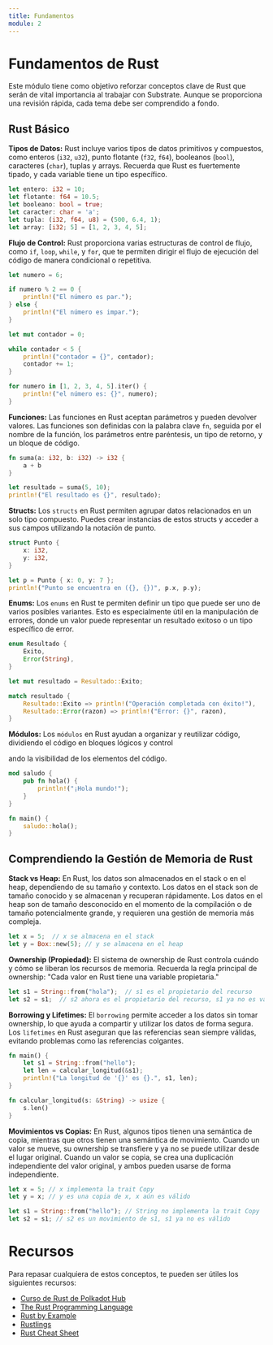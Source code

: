 ```yaml
---
title: Fundamentos
module: 2
---
```


# Fundamentos de Rust

Este módulo tiene como objetivo reforzar conceptos clave de Rust que serán de vital importancia al trabajar con Substrate. Aunque se proporciona una revisión rápida, cada tema debe ser comprendido a fondo.

## Rust Básico

**Tipos de Datos:** Rust incluye varios tipos de datos primitivos y compuestos, como enteros (`i32`, `u32`), punto flotante (`f32`, `f64`), booleanos (`bool`), caracteres (`char`), tuplas y arrays. Recuerda que Rust es fuertemente tipado, y cada variable tiene un tipo específico.

```rust
let entero: i32 = 10;
let flotante: f64 = 10.5;
let booleano: bool = true;
let caracter: char = 'a';
let tupla: (i32, f64, u8) = (500, 6.4, 1);
let array: [i32; 5] = [1, 2, 3, 4, 5];
```

**Flujo de Control:** Rust proporciona varias estructuras de control de flujo, como `if`, `loop`, `while`, y `for`, que te permiten dirigir el flujo de ejecución del código de manera condicional o repetitiva.

```rust
let numero = 6;

if numero % 2 == 0 {
    println!("El número es par.");
} else {
    println!("El número es impar.");
}

let mut contador = 0;

while contador < 5 {
    println!("contador = {}", contador);
    contador += 1;
}

for numero in [1, 2, 3, 4, 5].iter() {
    println!("el número es: {}", numero);
}
```

**Funciones:** Las funciones en Rust aceptan parámetros y pueden devolver valores. Las funciones son definidas con la palabra clave `fn`, seguida por el nombre de la función, los parámetros entre paréntesis, un tipo de retorno, y un bloque de código.

```rust
fn suma(a: i32, b: i32) -> i32 {
    a + b
}

let resultado = suma(5, 10);
println!("El resultado es {}", resultado);
```

**Structs:** Los `structs` en Rust permiten agrupar datos relacionados en un solo tipo compuesto. Puedes crear instancias de estos structs y acceder a sus campos utilizando la notación de punto.

```rust
struct Punto {
    x: i32,
    y: i32,
}

let p = Punto { x: 0, y: 7 };
println!("Punto se encuentra en ({}, {})", p.x, p.y);
```

**Enums:** Los `enums` en Rust te permiten definir un tipo que puede ser uno de varios posibles variantes. Esto es especialmente útil en la manipulación de errores, donde un valor puede representar un resultado exitoso o un tipo específico de error.

```rust
enum Resultado {
    Exito,
    Error(String),
}

let mut resultado = Resultado::Exito;

match resultado {
    Resultado::Exito => println!("Operación completada con éxito!"),
    Resultado::Error(razon) => println!("Error: {}", razon),
}
```

**Módulos:** Los `módulos` en Rust ayudan a organizar y reutilizar código, dividiendo el código en bloques lógicos y control

ando la visibilidad de los elementos del código.

```rust
mod saludo {
    pub fn hola() {
        println!("¡Hola mundo!");
    }
}

fn main() {
    saludo::hola();
}
```

## Comprendiendo la Gestión de Memoria de Rust

**Stack vs Heap:** En Rust, los datos son almacenados en el stack o en el heap, dependiendo de su tamaño y contexto. Los datos en el stack son de tamaño conocido y se almacenan y recuperan rápidamente. Los datos en el heap son de tamaño desconocido en el momento de la compilación o de tamaño potencialmente grande, y requieren una gestión de memoria más compleja.

```rust
let x = 5;  // x se almacena en el stack
let y = Box::new(5); // y se almacena en el heap
```

**Ownership (Propiedad):** El sistema de ownership de Rust controla cuándo y cómo se liberan los recursos de memoria. Recuerda la regla principal de ownership: "Cada valor en Rust tiene una variable propietaria."

```rust
let s1 = String::from("hola");  // s1 es el propietario del recurso
let s2 = s1;  // s2 ahora es el propietario del recurso, s1 ya no es válido
```

**Borrowing y Lifetimes:** El `borrowing` permite acceder a los datos sin tomar ownership, lo que ayuda a compartir y utilizar los datos de forma segura. Los `lifetimes` en Rust aseguran que las referencias sean siempre válidas, evitando problemas como las referencias colgantes.

```rust
fn main() {
    let s1 = String::from("hello");
    let len = calcular_longitud(&s1);
    println!("La longitud de '{}' es {}.", s1, len);
}

fn calcular_longitud(s: &String) -> usize {
    s.len()
}
```

**Movimientos vs Copias:** En Rust, algunos tipos tienen una semántica de copia, mientras que otros tienen una semántica de movimiento. Cuando un valor se mueve, su ownership se transfiere y ya no se puede utilizar desde el lugar original. Cuando un valor se copia, se crea una duplicación independiente del valor original, y ambos pueden usarse de forma independiente.

```rust
let x = 5; // x implementa la trait Copy
let y = x; // y es una copia de x, x aún es válido

let s1 = String::from("hello"); // String no implementa la trait Copy
let s2 = s1; // s2 es un movimiento de s1, s1 ya no es válido
```

# Recursos

Para repasar cualquiera de estos conceptos, te pueden ser útiles los siguientes recursos:

- [Curso de Rust de Polkadot Hub](https://polkadothub.io/rust/0-presentaci%C3%B3n/0-presentation)
- [The Rust Programming Language](https://doc.rust-lang.org/book/)
- [Rust by Example](https://doc.rust-lang.org/rust-by-example/)
- [Rustlings](https://github.com/rust-lang/rustlings)
- [Rust Cheat Sheet](https://cheats.rs/)

